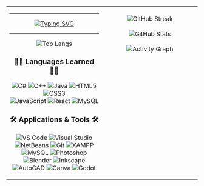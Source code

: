 <table width="100%">
  <tr>
    <!-- LEFT: Intro + rectangular badges -->
    <td width="50%" valign="top" align="center">
      <hr>
      <p align="center">
        <a href="https://git.io/typing-svg">
<img src="https://readme-typing-svg.demolab.com?font=Fira+Code&size=24&pause=1000&center=true&vCenter=true&width=520&lines=eat.+code.+sleep.+repeat.;runs.+works%3F+don%27t+touch%21;type.+delete.+type.+delete.+type.&color=00FF00&background=000000" alt="Typing SVG">
        </a>
      </p>
      <hr>
      <img src="https://github-readme-stats.vercel.app/api/top-langs/?username=CodeSaysWhat&layout=compact&title_color=FFA500&text_color=FFA500&bg_color=000000&hide_border=true" alt="Top Langs">
      <h3>👩‍💻 Languages Learned 👩‍💻</h3>
      <p>
        <img src="https://img.shields.io/badge/C%23-239120?style=for-the-badge&logo=csharp&logoColor=white" alt="C#">
        <img src="https://img.shields.io/badge/C++-00599C?style=for-the-badge&logo=cplusplus&logoColor=white" alt="C++">
        <img src="https://img.shields.io/badge/Java-ED8B00?style=for-the-badge&logo=java&logoColor=white" alt="Java">
        <img src="https://img.shields.io/badge/HTML5-E34F26?style=for-the-badge&logo=html5&logoColor=white" alt="HTML5">
        <img src="https://img.shields.io/badge/CSS3-1572B6?style=for-the-badge&logo=css3&logoColor=white" alt="CSS3"><br>
        <img src="https://img.shields.io/badge/JavaScript-F7DF1E?style=for-the-badge&logo=javascript&logoColor=000000" alt="JavaScript">
        <img src="https://img.shields.io/badge/React-20232A?style=for-the-badge&logo=react&logoColor=61DAFB" alt="React">
        <img src="https://img.shields.io/badge/MySQL-4479A1?style=for-the-badge&logo=mysql&logoColor=white" alt="MySQL">
      </p>
      <h3>🛠️ Applications & Tools 🛠️</h3>
      <p>
        <img src="https://img.shields.io/badge/VS%20Code-007ACC?style=for-the-badge&logo=visual-studio-code&logoColor=white" alt="VS Code">
        <img src="https://img.shields.io/badge/Visual%20Studio-5C2D91?style=for-the-badge&logo=visual-studio&logoColor=white" alt="Visual Studio">
        <img src="https://img.shields.io/badge/NetBeans-1B6AC6?style=for-the-badge&logo=apache-netbeans-ide&logoColor=white" alt="NetBeans">
        <img src="https://img.shields.io/badge/Git-F05032?style=for-the-badge&logo=git&logoColor=white" alt="Git">
        <img src="https://img.shields.io/badge/XAMPP-FB7A24?style=for-the-badge&logo=xampp&logoColor=white" alt="XAMPP">
        <img src="https://img.shields.io/badge/MySQL-4479A1?style=for-the-badge&logo=mysql&logoColor=white" alt="MySQL">
        <img src="https://img.shields.io/badge/Photoshop-31A8FF?style=for-the-badge&logo=adobe-photoshop&logoColor=white" alt="Photoshop">
        <img src="https://img.shields.io/badge/Blender-F5792A?style=for-the-badge&logo=blender&logoColor=white" alt="Blender">
        <img src="https://img.shields.io/badge/Inkscape-000000?style=for-the-badge&logo=inkscape&logoColor=white" alt="Inkscape">
        <img src="https://img.shields.io/badge/AutoCAD-E51050?style=for-the-badge&logo=autodesk&logoColor=white" alt="AutoCAD">
        <img src="https://img.shields.io/badge/Canva-00C4CC?style=for-the-badge&logo=canva&logoColor=white" alt="Canva">
        <img src="https://img.shields.io/badge/Godot-478CBF?style=for-the-badge&logo=godot-engine&logoColor=white" alt="Godot">
      </p>
    </td>
    <!-- RIGHT: Stats -->
    <td width="50%" valign="top" align="center">
      <br>
      <img src="https://streak-stats.demolab.com?user=CodeSaysWhat&background=000000&ring=FFA500&fire=FFA500&currStreakNum=FFA500&sideNums=FFA500&currStreakLabel=FFA500&sideLabels=FFA500&dates=FFA500&stroke=FFA500&hide_border=true" alt="GitHub Streak">
      <br><br>
      <img src="https://github-readme-stats.vercel.app/api?username=CodeSaysWhat&show_icons=true&title_color=FFA500&text_color=FFA500&icon_color=FFA500&bg_color=000000&hide_border=true" alt="GitHub Stats">
      <br><br>
    <img src="https://github-readme-activity-graph.vercel.app/graph?username=CodeSaysWhat&bg_color=000000&color=FFA500&line=FFA500&point=FFFFFF&area=true&hide_border=true" alt="Activity Graph">
    </td>
  </tr>
</table>
